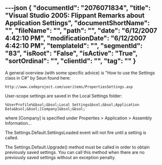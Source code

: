 ---json
{
  "documentId": "2076071834",
  "title": "Visual Studio 2005: Flippant Remarks about Application Settings",
  "documentShortName": "",
  "fileName": "",
  "path": "",
  "date": "6/12/2007 4:42:10 PM",
  "modificationDate": "6/12/2007 4:42:10 PM",
  "templateId": "",
  "segmentId": "83",
  "isRoot": "False",
  "isActive": "True",
  "sortOrdinal": "",
  "clientId": "",
  "tag": ""
}
---

A general overview (with some specific advice) is &quot;How to use the Settings class in C#&quot; by Seun found here:

    http://www.codeproject.com/useritems/PropertiesSettings.asp

User-scope settings are saved in the Local Settings folder:

    %UserProfile%&bsol;&bsol;Local Settings&bsol;&bsol;Application Data&bsol;&bsol;[Company]&bsol;&bsol;

where [Company] is specified under Properties &gt; Application &gt; Assembly Information...

The Settings.Default.SettingsLoaded event will not fire until a setting is called.

The Settings.Default.Upgrade() method must be called in order to obtain previously saved settings. You can call this method when there are no previously saved settings without an exception penalty.
